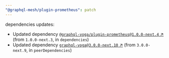```yaml
---
"@graphql-mesh/plugin-prometheus": patch
---
```

dependencies updates:
  - Updated dependency [`@graphql-yoga/plugin-prometheus@1.0.0-next.4` ↗︎](https://www.npmjs.com/package/@graphql-yoga/plugin-prometheus/v/1.0.0) (from `1.0.0-next.3`, in `dependencies`)
  - Updated dependency [`graphql-yoga@3.0.0-next.10` ↗︎](https://www.npmjs.com/package/graphql-yoga/v/3.0.0) (from `3.0.0-next.9`, in `peerDependencies`)
